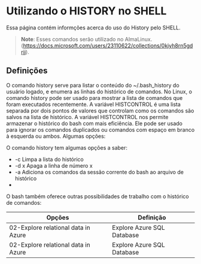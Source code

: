 # Utilizando o HISTORY no SHELL

Essa página contém informções acerca do uso do History pelo SHELL.

> **Note**:  Esses comandos serão utilizado no AlmaLinux. (https://docs.microsoft.com/users/23110622/collections/0kjyh8rn5gdrjj). 

## Definições

O comando history serve para listar o conteúdo do ~/.bash_history do usuário logado, e enumera as linhas do histórico de comandos.
No Linux, o comando history pode ser usado para mostrar a lista de comandos que foram executados recentemente.
A variável HISTCONTROL é uma lista separada por dois pontos de valores que controlam como os comandos são salvos na lista de histórico.
A variável HISTCONTROL nos permite armazenar o histórico do bash com mais eficiência.
Ele pode ser usado para ignorar os comandos duplicados ou comandos com espaço em branco à esquerda ou ambos. Algumas opções:

O comando history tem algumas opções a saber:

* -c          Limpa a lista do histórico
* -d x        Apaga a linha de número x
* -a          Adiciona os comandos da sessão corrente do bash ao arquivo de histórico
* 
O bash também oferece outras possibilidades de trabalho com o histórico de comandos:

| Opções | Definição |
| --- | --- |
| 02-Explore relational data in Azure | Explore Azure SQL Database |
| 02-Explore relational data in Azure | Explore Azure SQL Database |

